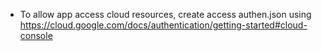 - To allow app access cloud resources, create access authen.json using https://cloud.google.com/docs/authentication/getting-started#cloud-console